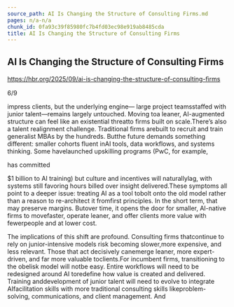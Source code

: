 ```yaml
---
source_path: AI Is Changing the Structure of Consulting Firms.md
pages: n/a-n/a
chunk_id: 0fa93c39f85980fc7b4fd03ec98e919ab8485cda
title: AI Is Changing the Structure of Consulting Firms
---
```

## AI Is Changing the Structure of Consulting Firms

https://hbr.org/2025/09/ai-is-changing-the-structure-of-consulting-ﬁrms

6/9

impress clients, but the underlying engine— large project teamsstaffed with junior talent—remains largely untouched. Moving toa leaner, AI-augmented structure can feel like an existential threatto firms built on scale.There’s also a talent realignment challenge. Traditional firms arebuilt to recruit and train generalist MBAs by the hundreds. Butthe future demands something different: smaller cohorts fluent inAI tools, data workflows, and systems thinking. Some havelaunched upskilling programs (PwC, for example,

has committed

$1 billion to AI training) but culture and incentives will naturallylag, with systems still favoring hours billed over insight delivered.These symptoms all point to a deeper issue: treating AI as a tool tobolt onto the old model rather than a reason to re-architect it fromfirst principles. In the short term, that may preserve margins. Butover time, it opens the door for smaller, AI-native firms to movefaster, operate leaner, and offer clients more value with fewerpeople and at lower cost.

The implications of this shift are profound. Consulting firms thatcontinue to rely on junior-intensive models risk becoming slower,more expensive, and less relevant. Those that act decisively canemerge leaner, more expert-driven, and far more valuable toclients.For incumbent firms, transitioning to the obelisk model will notbe easy. Entire workflows will need to be redesigned around AI toredefine how value is created and delivered. Training anddevelopment of junior talent will need to evolve to integrate AIfacilitation skills with more traditional consulting skills likeproblem-solving, communications, and client management. And
